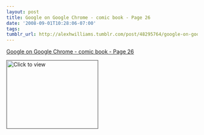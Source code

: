 ```yaml
---
layout: post
title: Google on Google Chrome - comic book - Page 26
date: '2008-09-01T10:28:06-07:00'
tags: 
tumblr_url: http://alexhwilliams.tumblr.com/post/48295764/google-on-google-chrome-comic-book-page-26
---
```

<a href="https://www.iterasi.net/OpenViewer.aspx?sqrlitid=Kwmxwl3b20mtT4P71xAsFw">Google on Google Chrome - comic book - Page 26</a><br/><p><a href="https://www.iterasi.net/OpenViewer.aspx?sqrlitid=Kwmxwl3b20mtT4P71xAsFw" target="_blank"> <img src="http://AssetHost01a.iterasi.net/ec2eb670e447/94d5ad32ba6b/ff6f9e86baa1/bd7db367a3b8/3cef954f-deec-4a0a-a207-3fe82fc5c4e7/thumbnail.jpg???20080901172835???XfhIICvBGfwbrqE4qpEs2BYuvQ0mpbyWG2n9peM/XH4CFWp5ktg56zpITXgkPoUgwCgh+8Dk5KjxW7TTVBXL1q4shK8q6sFL1naJg8hASAJ/+oLjOQeItTCgH/APhAkWiotg1TiM7HctrcCEiNFJOcFWf7FHNZmJFS0uoUsVt4Y=" width="240" height="180" style="border:solid 1px #666" alt="Click to view"/></a></p>
